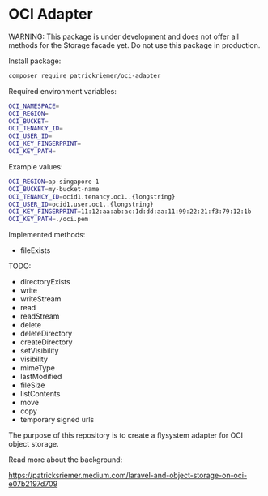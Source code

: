 # OCI Adapter

WARNING: This package is under development and does not offer all methods for the Storage facade yet. Do not use this package in production.

Install package:

```bash
composer require patrickriemer/oci-adapter
```

Required environment variables:

```bash
OCI_NAMESPACE=
OCI_REGION=
OCI_BUCKET=
OCI_TENANCY_ID=
OCI_USER_ID=
OCI_KEY_FINGERPRINT=
OCI_KEY_PATH=
```

Example values:

```bash
OCI_REGION=ap-singapore-1
OCI_BUCKET=my-bucket-name
OCI_TENANCY_ID=ocid1.tenancy.oc1..{longstring}
OCI_USER_ID=ocid1.user.oc1..{longstring}
OCI_KEY_FINGERPRINT=11:12:aa:ab:ac:1d:dd:aa:11:99:22:21:f3:79:12:1b
OCI_KEY_PATH=./oci.pem
```


Implemented methods:

- fileExists

TODO:

- directoryExists
- write
- writeStream
- read
- readStream
- delete
- deleteDirectory
- createDirectory
- setVisibility
- visibility
- mimeType
- lastModified
- fileSize
- listContents
- move
- copy
- temporary signed urls



The purpose of this repository is to create a flysystem adapter for OCI object storage.

Read more about the background:

https://patricksriemer.medium.com/laravel-and-object-storage-on-oci-e07b2197d709
